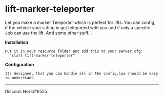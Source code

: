 # lift-marker-teleporter
Let you make a marker Teleporter which is perfect for lifts. You can config, if the vehicle your sitting in got teleported with you and if only a specific Job can use the lift. And some other stuff...

**Installation**
    
    Put it in your resource folder and add this to your server.cfg:
      "start lift-marker-teleporter"

**Configuration**
    
    Its designed, that you can handle all in the config.lua should be easy to understand
  

-------------------------
Discord: Horst#6525
